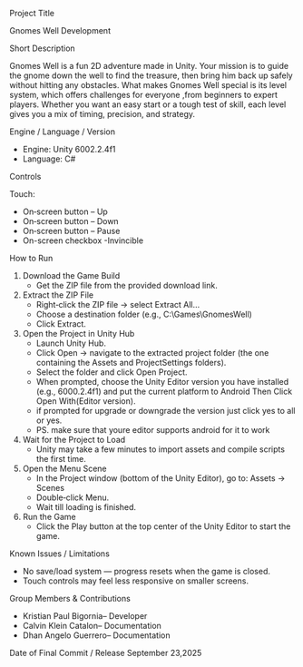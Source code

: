 Project Title

Gnomes Well Development

Short Description

Gnomes Well is a fun 2D adventure made in Unity. Your mission is to guide the gnome down the well to find the treasure, then bring him back up safely without hitting any obstacles.
What makes Gnomes Well special is its level system, which offers challenges for everyone ,from beginners to expert players. Whether you want an easy start or a tough test of skill, each level gives you a mix of timing, precision, and strategy.


Engine / Language / Version
* Engine: Unity 6002.2.4f1
* Language: C#

Controls

Touch:

* On‑screen button – Up
* On‑screen button – Down
* On‑screen button – Pause
* On-screen checkbox -Invincible


How to Run 
1. Download the Game Build
    * Get the ZIP file from the provided download link.
2. Extract the ZIP File
    * Right‑click the ZIP file → select Extract All…
    * Choose a destination folder (e.g., C:\Games\GnomesWell)
    * Click Extract.
3. Open the Project in Unity Hub
    * Launch Unity Hub.
    * Click Open → navigate to the extracted project folder (the one containing the Assets and ProjectSettings folders).
    * Select the folder and click Open Project.
    * When prompted, choose the Unity Editor version you have installed (e.g., 6000.2.4f1) and put the current platform to Android Then Click Open With(Editor version).
    * if prompted for upgrade  or downgrade the version just click yes to all  or yes.
    * PS. make sure that youre editor supports android for it to work
4. Wait for the Project to Load
    * Unity may take a few minutes to import assets and compile scripts the first time.
5. Open the Menu Scene
    * In the Project window (bottom of the Unity Editor), go to: Assets → Scenes
    * Double‑click Menu.
    * Wait till loading is finished.
6. Run the Game
    * Click the Play button at the top center of the Unity Editor to start the game.


Known Issues / Limitations

* No save/load system — progress resets when the game is closed.
* Touch controls may feel less responsive on smaller screens.


Group Members & Contributions
* Kristian Paul Bigornia– Developer 
* Calvin Klein Catalon– Documentation
* Dhan Angelo Guerrero–  Documentation


Date of Final Commit / Release
September 23,2025
